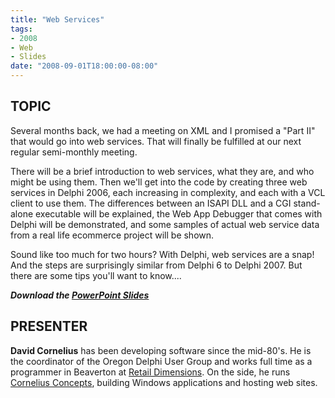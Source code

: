 ```yaml
---
title: "Web Services"
tags:
- 2008
- Web
- Slides
date: "2008-09-01T18:00:00-08:00"
---
```

## TOPIC ##

Several months back, we had a meeting on XML and I promised a "Part II" that would go into web services. That will finally be fulfilled at our next regular semi-monthly meeting.

There will be a brief introduction to web services, what they are, and who might be using them. Then we'll get into the code by creating three web services in Delphi 2006, each increasing in complexity, and each with a VCL client to use them.  The differences between an ISAPI DLL and a CGI stand-alone executable will be explained, the Web App Debugger that comes with Delphi will be demonstrated, and some samples of actual web service data from a real life ecommerce project will be shown.

Sound like too much for two hours? With Delphi, web services are a snap! And the steps are surprisingly similar from Delphi 6 to Delphi 2007. But there are some tips you'll want to know....

***Download the [PowerPoint Slides](/presentations/2008-09_WebServices/WebServicesWithDelphiSep2008.ppt)***

## PRESENTER ##

**David Cornelius** has been developing software since the mid-80's. He is the coordinator of the Oregon Delphi User Group and works full time as a programmer in Beaverton at [Retail Dimensions](http://retaildimensions.com). On the side, he runs [Cornelius Concepts](http://CorneliusConcepts.com), building Windows applications and hosting web sites.
